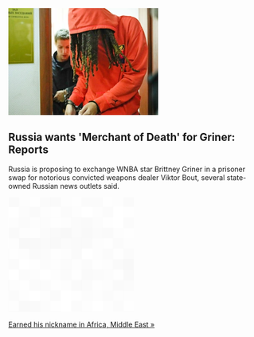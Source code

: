 
![Russia wants 'Merchant of Death' for Griner: Reports](./20220514062429.png)
## Russia wants 'Merchant of Death' for Griner: Reports

Russia is proposing to exchange WNBA star Brittney Griner in a prisoner swap for notorious convicted weapons dealer Viktor Bout, several state-owned Russian news outlets said.

![pic](../square_bg.png)

[Earned his nickname in Africa, Middle East »](https://www.yahoo.com/sports/russias-asking-price-for-brittney-griner-may-be-notorious-arms-trafficker-004449470.html)
